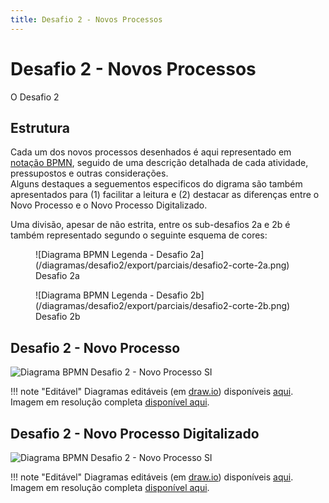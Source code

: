 ```yaml
---
title: Desafio 2 - Novos Processos
---
```


# Desafio 2 - Novos Processos

O Desafio 2

## Estrutura

Cada um dos novos processos desenhados é aqui representado em [notação BPMN](https://wikipedia.org/wiki/Business_Process_Model_and_Notation), seguido de uma descrição detalhada de cada atividade, pressupostos e outras considerações.  
Alguns destaques a seguementos especificos do digrama são também apresentados para (1) facilitar a leitura e (2) destacar as diferenças entre o Novo Processo e o Novo Processo Digitalizado.

Uma divisão, apesar de não estrita, entre os sub-desafios 2a e 2b é também representado segundo o seguinte esquema de cores:

<figure markdown>
![Diagrama BPMN Legenda - Desafio 2a](/diagramas/desafio2/export/parciais/desafio2-corte-2a.png)
    <figcaption>Desafio 2a</figcaption>
</figure>

<figure markdown>
![Diagrama BPMN Legenda - Desafio 2b](/diagramas/desafio2/export/parciais/desafio2-corte-2b.png)
    <figcaption>Desafio 2b</figcaption>
</figure>

## Desafio 2 - Novo Processo

![Diagrama BPMN Desafio 2 - Novo Processo SI](/diagramas/desafio2/export/desafio2-novo.png)

!!! note "Editável"
    Diagramas editáveis (em [draw.io](https://diagrams.net)) disponíveis [aqui](/diagramas/desafio2/desafio2-novo.drawio).  
    Imagem em resolução completa [disponível aqui](/diagramas/desafio2/export/desafio2-novo.png).

## Desafio 2 - Novo Processo Digitalizado

![Diagrama BPMN Desafio 2 - Novo Processo SI](/diagramas/desafio2/export/desafio2-novo-SI.png)

!!! note "Editável"
    Diagramas editáveis (em [draw.io](https://diagrams.net)) disponíveis [aqui](/diagramas/desafio2/desafio2-novo-SI.drawio).  
    Imagem em resolução completa [disponível aqui](/diagramas/desafio2/export/desafio2-novo-SI.png).
